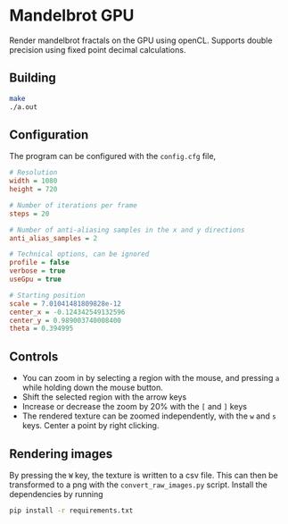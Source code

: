 # Mandelbrot GPU

Render mandelbrot fractals on the GPU using openCL. Supports double precision using fixed point decimal calculations.

## Building

```bash
make
./a.out
```

## Configuration
The program can be configured with the `config.cfg` file,

```cfg
# Resolution
width = 1080
height = 720

# Number of iterations per frame
steps = 20

# Number of anti-aliasing samples in the x and y directions
anti_alias_samples = 2

# Technical options, can be ignored
profile = false
verbose = true
useGpu = true

# Starting position
scale = 7.01041481809828e-12
center_x = -0.124342549132596
center_y = 0.989003740008400
theta = 0.394995
```

## Controls
 - You can zoom in by selecting a region with the mouse, and pressing `a` while holding down the mouse button. 
 - Shift the selected region with the arrow keys
 - Increase or decrease the zoom by 20% with the `[` and `]` keys
 - The rendered texture can be zoomed independently, with the `w` and `s` keys. Center a point by right clicking.

## Rendering images
By pressing the `W` key, the texture is written to a csv file. This can then be transformed to a png with the `convert_raw_images.py` script. Install the dependencies by running

```bash
pip install -r requirements.txt
```
